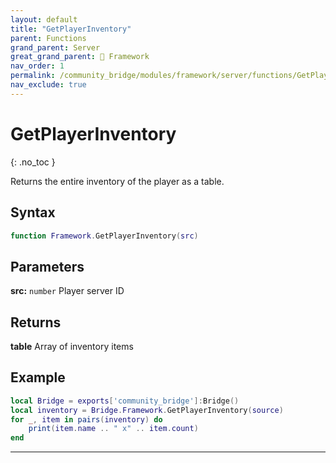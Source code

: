 ```yaml
---
layout: default
title: "GetPlayerInventory"
parent: Functions
grand_parent: Server
great_grand_parent: 🧩 Framework
nav_order: 1
permalink: /community_bridge/modules/framework/server/functions/GetPlayerInventory/
nav_exclude: true
---
```


# GetPlayerInventory
{: .no_toc }

Returns the entire inventory of the player as a table.

## Syntax

```lua
function Framework.GetPlayerInventory(src)
```

## Parameters

**src:** `number`
Player server ID

## Returns

**table**
Array of inventory items

## Example

```lua
local Bridge = exports['community_bridge']:Bridge()
local inventory = Bridge.Framework.GetPlayerInventory(source)
for _, item in pairs(inventory) do
    print(item.name .. " x" .. item.count)
end
```

---